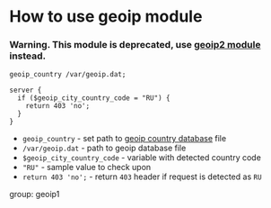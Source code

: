 # How to use geoip module

### **Warning.** This module is deprecated, use [geoip2 module](/nginx/how-to-use-geoip2-module) instead.

```nginx
geoip_country /var/geoip.dat;

server {
  if ($geoip_city_country_code = "RU") {
    return 403 'no';
  }
}
```

- `geoip_country` - set path to [geoip country database](https://dev.maxmind.com/geoip/legacy/databases?lang=en) file
- `/var/geoip.dat` - path to geoip database file
- `$geoip_city_country_code` - variable with detected country code
- `"RU"` - sample value to check upon
- `return 403 'no';` - return `403` header if request is detected as `RU`

group: geoip1


